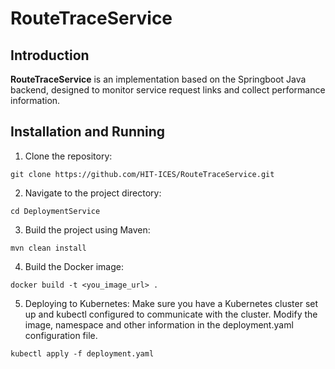 # RouteTraceService
## Introduction
**RouteTraceService** is an implementation based on the Springboot Java backend, designed to monitor service request links and collect performance information.

## Installation and Running
1. Clone the repository:
```
git clone https://github.com/HIT-ICES/RouteTraceService.git
```
2. Navigate to the project directory:
```
cd DeploymentService
```
3. Build the project using Maven:
```
mvn clean install
```
4. Build the Docker image:
```
docker build -t <you_image_url> .
```
5. Deploying to Kubernetes:
   Make sure you have a Kubernetes cluster set up and kubectl configured to communicate with the cluster.
   Modify the image, namespace and other information in the deployment.yaml configuration file.
```
kubectl apply -f deployment.yaml
```
